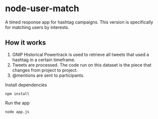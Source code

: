 node-user-match
===============

A timed response app for hashtag campaigns.  This version is specifically for matching users by interests.

How it works
------------
1. GNIP Historical Powertrack is used to retrieve all tweets that used a hashtag in a certain timeframe.
2. Tweets are processed.  The code run on this dataset is the piece that changes from project to project.
3. @mentions are sent to participants.

Install dependencies

    npm install
  
Run the app

    node app.js
